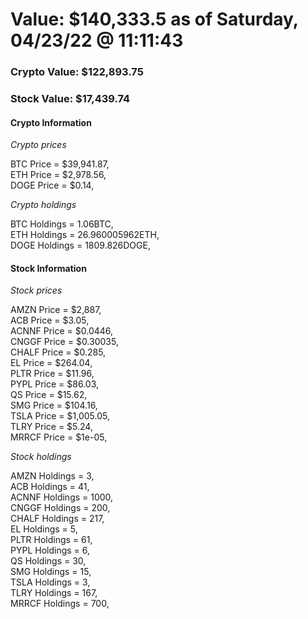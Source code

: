 # Value: $140,333.5 as of Saturday, 04/23/22 @ 11:11:43 

### Crypto Value: $122,893.75

### Stock Value: $17,439.74

#### Crypto Information 
*Crypto prices* 

BTC Price = $39,941.87,  
ETH Price = $2,978.56,  
DOGE Price = $0.14,  


*Crypto holdings* 

BTC Holdings = 1.06BTC,  
ETH Holdings = 26.960005962ETH,  
DOGE Holdings = 1809.826DOGE,  


#### Stock Information 

*Stock prices* 

AMZN Price = $2,887,  
ACB Price = $3.05,  
ACNNF Price = $0.0446,  
CNGGF Price = $0.30035,  
CHALF Price = $0.285,  
EL Price = $264.04,  
PLTR Price = $11.96,  
PYPL Price = $86.03,  
QS Price = $15.62,  
SMG Price = $104.16,  
TSLA Price = $1,005.05,  
TLRY Price = $5.24,  
MRRCF Price = $1e-05,  


*Stock holdings* 

AMZN Holdings = 3,  
ACB Holdings = 41,  
ACNNF Holdings = 1000,  
CNGGF Holdings = 200,  
CHALF Holdings = 217,  
EL Holdings = 5,  
PLTR Holdings = 61,  
PYPL Holdings = 6,  
QS Holdings = 30,  
SMG Holdings = 15,  
TSLA Holdings = 3,  
TLRY Holdings = 167,  
MRRCF Holdings = 700,  


